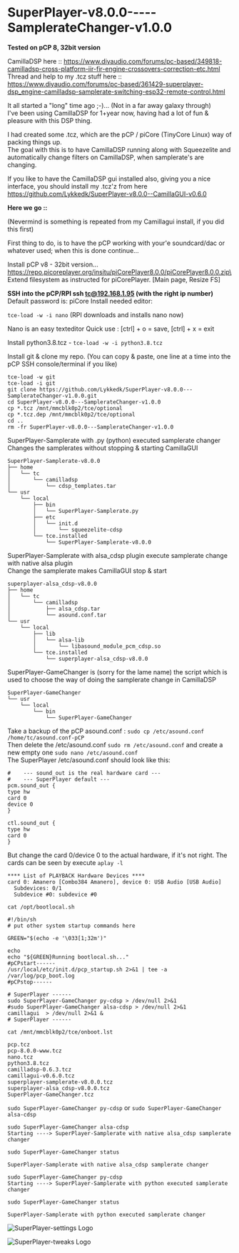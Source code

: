 # SuperPlayer-v8.0.0-----SamplerateChanger-v1.0.0

**Tested on pCP 8, 32bit version**

CamillaDSP here :: https://www.diyaudio.com/forums/pc-based/349818-camilladsp-cross-platform-iir-fir-engine-crossovers-correction-etc.html
Thread and help to my .tcz stuff here :: https://www.diyaudio.com/forums/pc-based/361429-superplayer-dsp_engine-camilladsp-samplerate-switching-esp32-remote-control.html

It all started a "long" time ago ;-)... (Not in a far away galaxy through)\
I've been using CamillaDSP for 1+year now, having had a lot of fun & pleasure with this DSP thing.

I had created some .tcz, which are the pCP / piCore (TinyCore Linux) way of packing things up.\
The goal with this is to have CamillaDSP running along with Squeezelite and automatically change filters on CamillaDSP, when samplerate's are changing.

If you like to have the CamillaDSP gui installed also, giving you a nice interface, you should install my .tcz'z from here https://github.com/Lykkedk/SuperPlayer-v8.0.0--CamillaGUI-v0.6.0 

**Here we go ::**

(Nevermind is something is repeated from my Camillagui install, if you did this first)

First thing to do, is to have the pCP working with your'e soundcard/dac or whatever used; when this is done continue...

Install pCP v8 - 32bit version... https://repo.picoreplayer.org/insitu/piCorePlayer8.0.0/piCorePlayer8.0.0.zip\
Extend filesystem as instructed for piCorePlayer. [Main page, Resize FS]

**SSH into the pCP/RPI ssh tc@192.168.1.95 (with the right ip number)**
Default password is: piCore
Install needed editor:

```tce-load -w -i nano``` (RPI downloads and installs nano now)

Nano is an easy texteditor
Quick use : [ctrl] + o = save, [ctrl] + x = exit

Install python3.8.tcz - ```tce-load -w -i python3.8.tcz```

Install git & clone my repo. (You can copy & paste, one line at a time into the pCP SSH console/terminal if you like)
```
tce-load -w git
tce-load -i git
git clone https://github.com/Lykkedk/SuperPlayer-v8.0.0---SamplerateChanger-v1.0.0.git
cd SuperPlayer-v8.0.0---SamplerateChanger-v1.0.0
cp *.tcz /mnt/mmcblk0p2/tce/optional
cp *.tcz.dep /mnt/mmcblk0p2/tce/optional
cd ..
rm -fr SuperPlayer-v8.0.0---SamplerateChanger-v1.0.0

```

SuperPlayer-Samplerate with .py (python) executed samplerate changer\
Changes the samplerates without stopping & starting CamillaGUI
```
SuperPlayer-Samplerate-v8.0.0
├── home
│   └── tc
│       └── camilladsp
│           └── cdsp_templates.tar
└── usr
    └── local
        ├── bin
        │   └── SuperPlayer-Samplerate.py
        ├── etc
        │   └── init.d
        │       └── squeezelite-cdsp
        └── tce.installed
            └── SuperPlayer-Samplerate-v8.0.0 
```
SuperPlayer-Samplerate with alsa_cdsp plugin execute samplerate change with native alsa plugin\
Change the samplerate makes CamillaGUI stop & start
```
superplayer-alsa_cdsp-v8.0.0
├── home
│   └── tc
│       └── camilladsp
│           ├── alsa_cdsp.tar
│           └── asound.conf.tar
└── usr
    └── local
        ├── lib
        │   └── alsa-lib
        │       └── libasound_module_pcm_cdsp.so
        └── tce.installed
            └── superplayer-alsa_cdsp-v8.0.0
```
SuperPlayer-GameChanger is (sorry for the lame name) the script which is used to choose the way of doing the samplerate change in CamillaDSP 
```
SuperPlayer-GameChanger
└── usr
    └── local
        └── bin
            └── SuperPlayer-GameChanger
```

Take a backup of the pCP asound.conf :
```sudo cp /etc/asound.conf /home/tc/asound.conf-pCP```\
Then delete the /etc/asound.conf ```sudo rm /etc/asound.conf``` and create a new empty one ```sudo nano /etc/asound.conf```\
The SuperPlayer /etc/asound.conf should look like this:
```
#    --- sound_out is the real hardware card ---
#    --- SuperPlayer default ---
pcm.sound_out {
type hw
card 0
device 0
}

ctl.sound_out {
type hw
card 0
}
```
But change the card 0/device 0 to the actual hardware, if it's not right.
The cards can be seen by execute ```aplay -l```
```
**** List of PLAYBACK Hardware Devices ****
card 0: Amanero [Combo384 Amanero], device 0: USB Audio [USB Audio]
  Subdevices: 0/1
  Subdevice #0: subdevice #0
```


```cat /opt/bootlocal.sh```
```
#!/bin/sh
# put other system startup commands here

GREEN="$(echo -e '\033[1;32m')"

echo
echo "${GREEN}Running bootlocal.sh..."
#pCPstart------
/usr/local/etc/init.d/pcp_startup.sh 2>&1 | tee -a /var/log/pcp_boot.log
#pCPstop------

# SuperPlayer ------
sudo SuperPlayer-GameChanger py-cdsp > /dev/null 2>&1
#sudo SuperPlayer-GameChanger alsa-cdsp > /dev/null 2>&1
camillagui  > /dev/null 2>&1 &
# SuperPlayer ------
```

```cat /mnt/mmcblk0p2/tce/onboot.lst```
```
pcp.tcz
pcp-8.0.0-www.tcz
nano.tcz
python3.8.tcz
camilladsp-0.6.3.tcz
camillagui-v0.6.0.tcz
superplayer-samplerate-v8.0.0.tcz
superplayer-alsa_cdsp-v8.0.0.tcz
SuperPlayer-GameChanger.tcz
```

```sudo SuperPlayer-GameChanger py-cdsp``` or ```sudo SuperPlayer-GameChanger alsa-cdsp```

```
sudo SuperPlayer-GameChanger alsa-cdsp
Starting ----> SuperPlayer-Samplerate with native alsa_cdsp samplerate changer

sudo SuperPlayer-GameChanger status

SuperPlayer-Samplerate with native alsa_cdsp samplerate changer

```

```
sudo SuperPlayer-GameChanger py-cdsp
Starting ----> SuperPlayer-Samplerate with python executed samplerate changer

sudo SuperPlayer-GameChanger status

SuperPlayer-Samplerate with python executed samplerate changer

```

![SuperPlayer-settings Logo](/Squeezelite_settings.png)

![SuperPlayer-tweaks Logo](/Squeezelite_tweaks.png)
